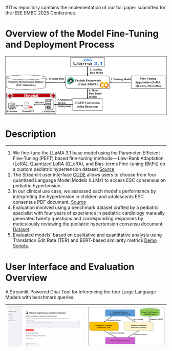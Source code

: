 #This repository contains the implementation of our full paper submitted for the IEEE EMBC 2025 Conference.

# Overview of the Model Fine-Tuning and Deployment Process

![Image1](https://github.com/yaseen28/hypert-ai/blob/main/Screenshots/Overview.png?raw=true)

# Description
------------------------------------------------------------------------------
1. We fine-tune the LLaMA 3.1 base model using the Parameter-Efficient Fine-Tuning (PEFT) based fine-tuning methods— Low-Rank Adaptation (LoRA), Quantized LoRA (QLoRA), and Bias-terms Fine-tuning (BitFit) on a custom pediatric hypertension dataset [Source](https://github.com/yaseen28/hypert-ai/tree/main/Dataset)
2. The Streamlit user interface [CODE](https://github.com/yaseen28/hypert-ai/blob/main/streamlit_UI.py) allows users to choose from four quantized Language Model Models (LLMs) to access ESC consensus on pediatric hypertension.
4. In our clinical use case, we assessed each model's performance by interpreting the hypertension in children and adolescents ESC consensus PDF document. [Source](https://academic.oup.com/eurheartj/article/43/35/3290/6633855)<br/>
3. Evaluation involved using a benchmark dataset crafted by a pediatric specialist with four years of experience in pediatric cardiology manually generated twenty questions and corresponding responses by meticulously reviewing the pediatric hypertension consensu document.  [Dataset](https://github.com/yaseen28/hypert-ai/tree/main/Benchmark_Dataset).
4. Evaluated models' based on qualitative and quantitative analysis using Translation Edit Rate (TER) and BERT-based similarity metrics [Demo Scripts](https://github.com/yaseen28/).

# User Interface and Evaluation Overview

A Streamlit-Powered Chat Tool for inferencing the four Large Language Models with benchmark queries.

|![Image1](https://github.com/yaseen28/hypert-ai/blob/main/Screenshots/Interface.png?raw=true) | ![Image2](https://github.com/yaseen28/hypert-ai/blob/main/Screenshots/Evaluation.png?raw=true) |
|:---:|:---:|

